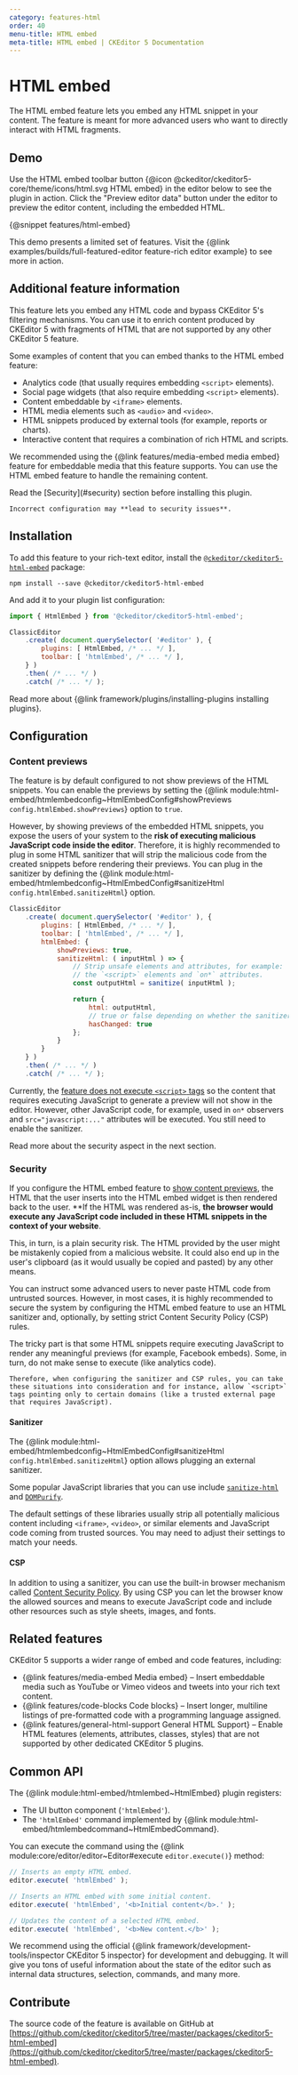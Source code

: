 ```yaml
---
category: features-html
order: 40
menu-title: HTML embed
meta-title: HTML embed | CKEditor 5 Documentation
---
```


# HTML embed

The HTML embed feature lets you embed any HTML snippet in your content. The feature is meant for more advanced users who want to directly interact with HTML fragments.

## Demo

Use the HTML embed toolbar button {@icon @ckeditor/ckeditor5-core/theme/icons/html.svg HTML embed} in the editor below to see the plugin in action. Click the "Preview editor data" button under the editor to preview the editor content, including the embedded HTML.

{@snippet features/html-embed}

<info-box info>
	This demo presents a limited set of features. Visit the {@link examples/builds/full-featured-editor feature-rich editor example} to see more in action.
</info-box>

## Additional feature information

This feature lets you embed any HTML code and bypass CKEditor&nbsp;5's filtering mechanisms. You can use it to enrich content produced by CKEditor&nbsp;5 with fragments of HTML that are not supported by any other CKEditor&nbsp;5 feature.

Some examples of content that you can embed thanks to the HTML embed feature:

* Analytics code (that usually requires embedding `<script>` elements).
* Social page widgets (that also require embedding `<script>` elements).
* Content embeddable by `<iframe>` elements.
* HTML media elements such as `<audio>` and `<video>`.
* HTML snippets produced by external tools (for example, reports or charts).
* Interactive content that requires a combination of rich HTML and scripts.

We recommended using the {@link features/media-embed media embed} feature for embeddable media that this feature supports. You can use the HTML embed feature to handle the remaining content.

<info-box warning>
	Read the [Security](#security) section before installing this plugin.

	Incorrect configuration may **lead to security issues**.
</info-box>

## Installation

To add this feature to your rich-text editor, install the [`@ckeditor/ckeditor5-html-embed`](https://www.npmjs.com/package/@ckeditor/ckeditor5-html-embed) package:

```plaintext
npm install --save @ckeditor/ckeditor5-html-embed
```

And add it to your plugin list configuration:

```js
import { HtmlEmbed } from '@ckeditor/ckeditor5-html-embed';

ClassicEditor
	.create( document.querySelector( '#editor' ), {
		plugins: [ HtmlEmbed, /* ... */ ],
		toolbar: [ 'htmlEmbed', /* ... */ ],
	} )
	.then( /* ... */ )
	.catch( /* ... */ );
```

<info-box info>
	Read more about {@link framework/plugins/installing-plugins installing plugins}.
</info-box>

## Configuration

### Content previews

The feature is by default configured to not show previews of the HTML snippets. You can enable the previews by setting the {@link module:html-embed/htmlembedconfig~HtmlEmbedConfig#showPreviews `config.htmlEmbed.showPreviews`} option to `true`.

However, by showing previews of the embedded HTML snippets, you expose the users of your system to the **risk of executing malicious JavaScript code inside the editor**. Therefore, it is highly recommended to plug in some HTML sanitizer that will strip the malicious code from the created snippets before rendering their previews. You can plug in the sanitizer by defining the {@link module:html-embed/htmlembedconfig~HtmlEmbedConfig#sanitizeHtml `config.htmlEmbed.sanitizeHtml`} option.

```js
ClassicEditor
	.create( document.querySelector( '#editor' ), {
		plugins: [ HtmlEmbed, /* ... */ ],
		toolbar: [ 'htmlEmbed', /* ... */ ],
		htmlEmbed: {
			showPreviews: true,
			sanitizeHtml: ( inputHtml ) => {
				// Strip unsafe elements and attributes, for example:
				// the `<script>` elements and `on*` attributes.
				const outputHtml = sanitize( inputHtml );

				return {
					html: outputHtml,
					// true or false depending on whether the sanitizer stripped anything.
					hasChanged: true
				};
			}
		}
	} )
	.then( /* ... */ )
	.catch( /* ... */ );
```

Currently, the [feature does not execute `<script>` tags](https://github.com/ckeditor/ckeditor5/issues/8326) so the content that requires executing JavaScript to generate a preview will not show in the editor. However, other JavaScript code, for example, used in `on*` observers and `src="javascript:..."` attributes will be executed. You still need to enable the sanitizer.

Read more about the security aspect in the next section.

### Security

If you configure the HTML embed feature to [show content previews](#content-previews), the HTML that the user inserts into the HTML embed widget is then rendered back to the user. **If the HTML was rendered as-is, **the browser would execute any JavaScript code included in these HTML snippets in the context of your website**.

This, in turn, is a plain security risk. The HTML provided by the user might be mistakenly copied from a malicious website. It could also end up in the user's clipboard (as it would usually be copied and pasted) by any other means.

You can instruct some advanced users to never paste HTML code from untrusted sources. However, in most cases, it is highly recommended to secure the system by configuring the HTML embed feature to use an HTML sanitizer and, optionally, by setting strict Content Security Policy (CSP) rules.

<info-box>
	The tricky part is that some HTML snippets require executing JavaScript to render any meaningful previews (for example, Facebook embeds). Some, in turn, do not make sense to execute (like analytics code).

	Therefore, when configuring the sanitizer and CSP rules, you can take these situations into consideration and for instance, allow `<script>` tags pointing only to certain domains (like a trusted external page that requires JavaScript).
</info-box>

#### Sanitizer

The {@link module:html-embed/htmlembedconfig~HtmlEmbedConfig#sanitizeHtml `config.htmlEmbed.sanitizeHtml`} option allows plugging an external sanitizer.

Some popular JavaScript libraries that you can use include [`sanitize-html`](https://www.npmjs.com/package/sanitize-html) and [`DOMPurify`](https://www.npmjs.com/package/dompurify).

The default settings of these libraries usually strip all potentially malicious content including `<iframe>`, `<video>`, or similar elements and JavaScript code coming from trusted sources. You may need to adjust their settings to match your needs.

#### CSP

In addition to using a sanitizer, you can use the built-in browser mechanism called [Content Security Policy](https://developer.mozilla.org/en-US/docs/Web/HTTP/CSP). By using CSP you can let the browser know the allowed sources and means to execute JavaScript code and include other resources such as style sheets, images, and fonts.

## Related features

CKEditor&nbsp;5 supports a wider range of embed and code features, including:

* {@link features/media-embed Media embed} &ndash; Insert embeddable media such as YouTube or Vimeo videos and tweets into your rich text content.
* {@link features/code-blocks Code blocks} &ndash; Insert longer, multiline listings of pre-formatted code with a programming language assigned.
* {@link features/general-html-support General HTML Support} &ndash; Enable HTML features (elements, attributes, classes, styles) that are not supported by other dedicated CKEditor&nbsp;5 plugins.

## Common API

The {@link module:html-embed/htmlembed~HtmlEmbed} plugin registers:
* The UI button component (`'htmlEmbed'`).
* The `'htmlEmbed'` command implemented by {@link module:html-embed/htmlembedcommand~HtmlEmbedCommand}.

You can execute the command using the {@link module:core/editor/editor~Editor#execute `editor.execute()`} method:

```js
// Inserts an empty HTML embed.
editor.execute( 'htmlEmbed' );

// Inserts an HTML embed with some initial content.
editor.execute( 'htmlEmbed', '<b>Initial content</b>.' );

// Updates the content of a selected HTML embed.
editor.execute( 'htmlEmbed', '<b>New content.</b>' );
```

<info-box>
	We recommend using the official {@link framework/development-tools/inspector CKEditor&nbsp;5 inspector} for development and debugging. It will give you tons of useful information about the state of the editor such as internal data structures, selection, commands, and many more.
</info-box>

## Contribute

The source code of the feature is available on GitHub at [https://github.com/ckeditor/ckeditor5/tree/master/packages/ckeditor5-html-embed](https://github.com/ckeditor/ckeditor5/tree/master/packages/ckeditor5-html-embed).
